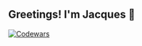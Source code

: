 ## Greetings! I'm Jacques 👋

[![Codewars](https://www.codewars.com/users/geowarp/badges/large)](https://www.codewars.com/users/geowarp)

<!--
**geowarp/geowarp** is a ✨ _special_ ✨ repository because its `README.md` (this file) appears on your GitHub profile.

Here are some ideas to get you started:

- 🔭 I’m currently working on ...
- 🌱 I’m currently learning ...
- 👯 I’m looking to collaborate on ...
- 🤔 I’m looking for help with ...
- 💬 Ask me about ...
- 📫 How to reach me: ...
- 😄 Pronouns: ...
- ⚡ Fun fact: ...
-->
